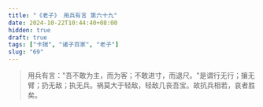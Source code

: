 ```yaml
---
title: "《老子》 用兵有言 第六十九"
date: 2024-10-22T10:44:40+08:00
hidden: true
draft: true
tags: ["卡揣", "诸子百家", "老子"]
slug: "69"
---
```


> 用兵有言："吾不敢为主，而为客；不敢进寸，而退尺。"是谓行无行；攘无臂；扔无敌；执无兵。祸莫大于轻敌，轻敌几丧吾宝。故抗兵相若，哀者胜矣。